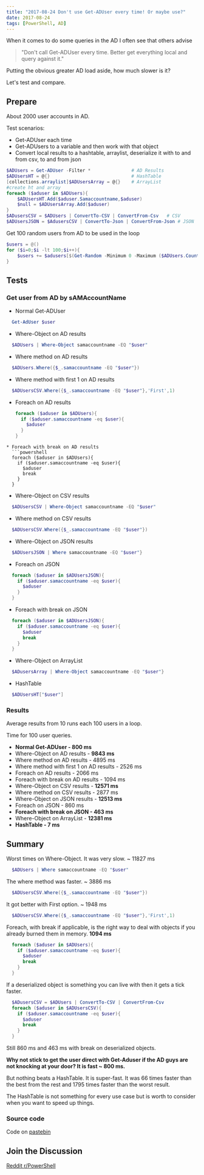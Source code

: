 ```yaml
---
title: "2017-08-24 Don't use Get-ADUser every time! Or maybe use?"
date: 2017-08-24
tags: [PowerShell, AD]
---
```


When it comes to do some queries in the AD I often see that others advise 
> "Don't call Get-ADUser every time. Better get everything local and query against it."

Putting the obvious greater AD load aside, how much slower is it?

Let's test and compare.
## Prepare
About 2000 user accounts in AD.

Test scenarios:
* Get-ADUser each time
* Get-ADUsers to a variable and then work with that object
* Convert local results to a hashtable, arraylist, deserialize it with to and from csv, to and from json  

```powershell
$ADUsers = Get-ADUser -Filter *               # AD Results 
$ADUsersHT = @{}                              # HashTable
[collections.arraylist]$ADUsersArray = @{}    # ArrayList
#create ht and array
foreach ($aduser in $ADUsers){
	$ADUsersHT.Add($aduser.Samaccountname,$aduser)
	$null = $ADUsersArray.Add($aduser)
}
$ADusersCSV = $ADUsers | ConvertTo-CSV | ConvertFrom-Csv   # CSV
$ADUsersJSON = $AdusersCSV | ConvertTo-Json | ConvertFrom-Json # JSON
```

Get 100 random users from AD to be used in the loop
```powershell
$users = @()
for ($i=0;$i -lt 100;$i++){
	$users += $adusers[$(Get-Random -Minimum 0 -Maximum ($ADUsers.Count - 1))].Samaccountname
}
```
## Tests
### Get user from AD by sAMAccountName
  * Normal Get-ADUser 
  ```powershell
    Get-AdUser $user
  ```
  * Where-Object on AD results
  ```powershell
    $ADUsers | Where-Object samaccountname -EQ "$user"
  ```
* Where method on AD results
```powershell
  $ADUsers.Where({$_.samaccountname -EQ "$user"})
```
* Where method with first 1 on AD results
```powershell
  $ADUsersCSV.Where({$_.samaccountname -EQ "$user"},'First',1)
```
* Foreach on AD results
  ```powershell 
  foreach ($aduser in $ADUsers){
    if ($aduser.samaccountname -eq $user){
      $aduser										
    }
  }
```
* Foreach with break on AD results
  ```powershell 
  foreach ($aduser in $ADUsers){
    if ($aduser.samaccountname -eq $user){
      $aduser					
      break
    }
  }
  ```
* Where-Object on CSV results
```powershell
  $ADUsersCSV | Where-Object samaccountname -EQ "$user"
```

* Where method on CSV results
```powershell
  $ADUsersCSV.Where({$_.samaccountname -EQ "$user"})
```
* Where-Object on JSON results
```powershell
  $ADUsersJSON | Where samaccountname -EQ "$user"}
```
* Foreach on JSON
```powershell
  foreach ($aduser in $ADUsersJSON){
    if ($aduser.samaccountname -eq $user){
      $aduser					      
    }
  }
```
* Foreach with break on JSON
```powershell
  foreach ($aduser in $ADUsersJSON){
    if ($aduser.samaccountname -eq $user){
      $aduser					
      break
    }
  }
```
* Where-Object on ArrayList
```powershell
  $ADusersArray | Where-Object samaccountname -EQ "$user"}
```
* HashTable
```powershell
  $ADUsersHT["$user"]
```
### Results
Average results from 10 runs each 100 users in a loop.

Time for 100 user queries.
* **Normal Get-ADUser  - 800 ms**   
* Where-Object on AD results - **9843 ms** 
* Where method on AD results - 4895 ms
* Where method with first 1 on AD results - 2526 ms
* Foreach on AD results - 2066 ms
* Foreach with break on AD results - 1094 ms 
* Where-Object on CSV results - **12571 ms**
* Where method on CSV results - 2877 ms
* Where-Object on JSON results - **12513 ms**
* Foreach on JSON - 860 ms
* **Foreach with break on JSON - 463 ms**
* Where-Object on ArrayList - **12381 ms**
* **HashTable - 7 ms**
## Summary
Worst times on Where-Object. It was very slow. ~ 11827 ms
```powershell
  $ADUsers | Where samaccountname -EQ "$user"
```
The where method was faster. ~ 3886 ms
```powershell
  $ADUsersCSV.Where({$_.samaccountname -EQ "$user"})
```
It got better with First option. ~ 1948 ms
```powershell
  $ADUsersCSV.Where({$_.samaccountname -EQ "$user"},'First',1)
```
Foreach, with break if applicable, is the right way to deal with objects if you already burned them in memory. **1094 ms**
```powershell
  foreach ($aduser in $ADUsers){
    if ($aduser.samaccountname -eq $user){
      $aduser					
      break
    }
  }
```
 
If a deserialized object is something you can live with then it gets a tick faster.
```powershell
  $ADusersCSV = $ADUsers | ConvertTo-CSV | ConvertFrom-Csv
  foreach ($aduser in $ADUsersCSV){
    if ($aduser.samaccountname -eq $user){
      $aduser					
      break
    }
  } 
```
Still 860 ms and 463 ms with break on deserialized objects. 

**Why not stick to get the user direct with Get-Aduser if the AD guys are not knocking at your door? It is fast ~ 800 ms.**

But nothing beats a HashTable. It is super-fast. It was 66 times faster than the best from the rest and 1795 times faster than the worst result.

The HashTable is not something for every use case but is worth to consider when you want to speed up things.

### Source code
Code on [pastebin](https://pastebin.com/amAFSG6j)

## Join the Discussion
[Reddit r/PowerShell](https://www.reddit.com/r/PowerShell/comments/6vtenn/dont_use_getaduser_every_time_or_maybe_use/)
